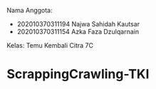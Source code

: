 Nama Anggota:
- 202010370311194		Najwa Sahidah Kautsar
- 202010370311154  	Azka Faza Dzulqarnain

Kelas: Temu Kembali Citra 7C

# ScrappingCrawling-TKI
